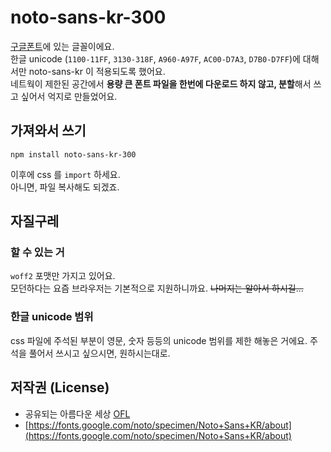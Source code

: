 # noto-sans-kr-300
[구글폰트](https://fonts.google.com/)에 있는 글꼴이에요.  
한글 unicode (`1100-11FF`, `3130-318F`, `A960-A97F`, `AC00-D7A3`, `D7B0-D7FF`)에 대해서만 noto-sans-kr 이 적용되도록 했어요.  
네트웍이 제한된 공간에서 **용량 큰 폰트 파일을 한번에 다운로드 하지 않고, 분할**해서 쓰고 싶어서 억지로 만들었어요.

## 가져와서 쓰기
```shell
npm install noto-sans-kr-300
```
이후에 css 를 `import` 하세요.  
아니면, 파일 복사해도 되겠죠.

## 자질구레

### 할 수 있는 거 
`woff2` 포맷만 가지고 있어요.  
모던하다는 요즘 브라우저는 기본적으로 지원하니까요. ~~나머지는 알아서 하시길...~~

### 한글 unicode 범위
css 파일에 주석된 부분이 영문, 숫자 등등의 unicode 범위를 제한 해놓은 거에요. 주석을 풀어서 쓰시고 싶으시면, 원하시는대로.

## 저작권 (License)
- 공유되는 아름다운 세상 [OFL](https://ko.wikipedia.org/wiki/SIL_%EC%98%A4%ED%94%88_%ED%8F%B0%ED%8A%B8_%EB%9D%BC%EC%9D%B4%EC%84%A0%EC%8A%A4)  
- [https://fonts.google.com/noto/specimen/Noto+Sans+KR/about](https://fonts.google.com/noto/specimen/Noto+Sans+KR/about)  

